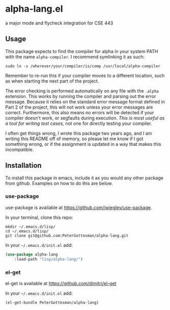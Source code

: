 # alpha-lang.el
a major mode and flycheck integration for CSE 443

## Usage
This package expects to find the compiler for alpha in your system
PATH with the name `alpha-compiler`. I recommend symlinking it as such:

```shell
sudo ln -s /wherever/your/compiler/is/comp /usr/local/alpha-compiler
```

Remember to re-run this if your compiler moves to a different
location, such as when starting the next part of the project.

The error checking is performed automatically on any file with the
`.alpha` extension. This works by running the compiler and parsing out
the error message. Because it relies on the standard error message
format defined in Part 2 of the project, this will not work unless
your error messages are correct. Furthermore, this also means no
errors will be detected if your compiler doesn't work, or segfaults
during execution. _This is most useful as a tool for writing test
cases_, not one for directly testing your compiler.

I often get things wrong, I wrote this package two years ago, and I am
writing this README off of memory, so please let me know if I got
something wrong, or if the assignment is updated in a way that makes
this incompatible.

## Installation
To install this package in emacs, include it as you would any other
package from github. Examples on how to do this are below.

### use-package
use-package is available at https://github.com/jwiegley/use-package.

In your terminal, clone this repo:

```shell
mkdir ~/.emacs.d/lisp/
cd ~/.emacs.d/lisp/
git clone git@github.com:PeterGottesman/alpha-lang.git
```

In your `~/.emacs.d/init.el` add:

```lisp
(use-package alpha-lang
	:load-path "lisp/alpha-lang/")
```

### el-get
el-get is available at https://github.com/dimitri/el-get

In your `~/.emacs.d/init.el` add:

```lisp
(el-get-bundle PeterGottesman/alpha-lang)
```
